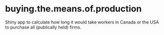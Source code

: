 # buying.the.means.of.production
Shiny app to calculate how long it would take workers in Canada or the USA to purchase all (publically held) firms.
